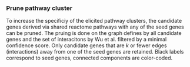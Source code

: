 ### Prune pathway cluster

To increase the specificiy of the elicited pathway clusters, 
the candidate genes derived via shared reactome pathways with any of the
seed genes can be pruned.
The pruing is done on the graph defines by all candidate genes and the 
set of interacitons by Wu et al. filtered by a minimal confidence score.
Only candidate genes that are 
$k$ 
or fewer edges (interactions) away from one of
the seed genes are retained.
Black labels correspond to seed genes, connected components are color-coded.

